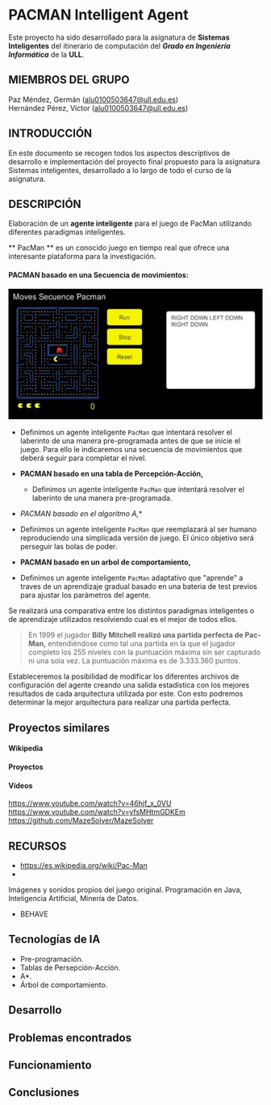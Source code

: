 # PACMAN Intelligent Agent

Este proyecto ha sido desarrollado para la asignatura de **Sistemas Inteligentes** del itinerario de computación del **_Grado en Ingeniería Informática_** de la **ULL**.

## MIEMBROS DEL GRUPO
Paz Méndez, Germán  ([alu0100503647@ull.edu.es]())  
Hernández Pérez, Víctor ([alu0100503647@ull.edu.es]())

## INTRODUCCIÓN
En este documento se recogen todos los aspectos  descríptivos de desarrollo e implementación del proyecto final propuesto para la asignatura Sistemas inteligentes, desarrollado
a lo largo de todo el curso de la asignatura.


## DESCRIPCIÓN

Elaboración de un **agente inteligente** para el juego de PacMan utilizando diferentes paradigmas inteligentes.

>   
** PacMan ** es un conocido juego en tiempo real que ofrece una interesante plataforma para la investigación.  

#### **PACMAN basado en una Secuencia de movimientos:**  
![](pacman1.JPG)


  * Definimos un agente inteligente `PacMan` que intentará resolver el laberinto de una manera pre-programada antes de que se inicie el juego. Para ello le indicaremos una secuencia de movimientos que deberá seguir para completar el nivel.

+ **PACMAN basado en una tabla de Percepción-Acción,**
  * Definimos un agente inteligente `PacMan` que intentará resolver el laberinto de una manera pre-programada.

+ **PACMAN basado en el algoritmo A*,**
 * Definimos un agente inteligente `PacMan` que reemplazará al ser humano reproduciendo una simplicada versión de juego. El único objetivo será perseguir las bolas de poder.


+ **PACMAN basado en un arbol de comportamiento,**
 * Definimos un agente inteligente `PacMan` adaptativo que "aprende" a traves de un aprendizaje gradual basado en una bateria de test previos para ajustar los parámetros del agente.


Se realizará una comparativa entre los distintos paradigmas inteligentes o de aprendizaje utilizados resolviendo cual es el mejor de todos ellos.


> En 1999 el jugador **Billy Mitchell realizó una partida perfecta de Pac-Man,** entendiéndose como tal una partida en la que el jugador completo los 255 niveles con la puntuación máxima sin ser capturado ni una sola vez. La puntuación máxima es de 3.333.360 puntos.

Estableceremos la posibilidad de modificar los diferentes archivos de configuración del agente creando una salida estadística con los mejores resultados de cada arquitectura utilizada por este. Con esto podremos determinar la mejor arquitectura para realizar una partida perfecta.


## Proyectos similares
#### Wikipedia
#### Proyectos
#### Vídeos
https://www.youtube.com/watch?v=46hjf_x_0VU  
https://www.youtube.com/watch?v=yfsMHtmGDKEm
https://github.com/MazeSolver/MazeSolver

## RECURSOS
+ https://es.wikipedia.org/wiki/Pac-Man
+
Imágenes y sonidos propios del juego original.
Programación en Java, Inteligencia Artificial, Minería de Datos.
- BEHAVE





## Tecnologías de IA
* Pre-programación.
* Tablas de Persepción-Acción.
* A*.
* Árbol de comportamiento.

## Desarrollo

## Problemas encontrados
## Funcionamiento
## Conclusiones
